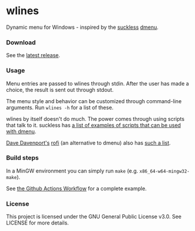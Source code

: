 # wlines

Dynamic menu for Windows - inspired by the [suckless](https://suckless.org/) [dmenu](https://tools.suckless.org/dmenu/).

### Download

See the [latest release](https://github.com/JerwuQu/wlines/releases/latest).

### Usage

Menu entries are passed to wlines through stdin. After the user has made a choice, the result is sent out through stdout.

The menu style and behavior can be customized through command-line arguments. Run `wlines -h` for a list of these.

wlines by itself doesn't do much. The power comes through using scripts that talk to it. suckless has [a list of examples of scripts that can be used with dmenu](https://tools.suckless.org/dmenu/scripts/).

[Dave Davenport's](https://github.com/DaveDavenport) [rofi](https://github.com/DaveDavenport/rofi) (an alternative to dmenu) also has [such a list](https://github.com/DaveDavenport/rofi/wiki/User-scripts).

### Build steps

In a MinGW environment you can simply run `make` (e.g. `x86_64-w64-mingw32-make`).

See [the Github Actions Workflow](https://github.com/JerwuQu/wlines/blob/master/.github/workflows/build.yml) for a complete example.

### License

This project is licensed under the GNU General Public License v3.0. See LICENSE for more details.
